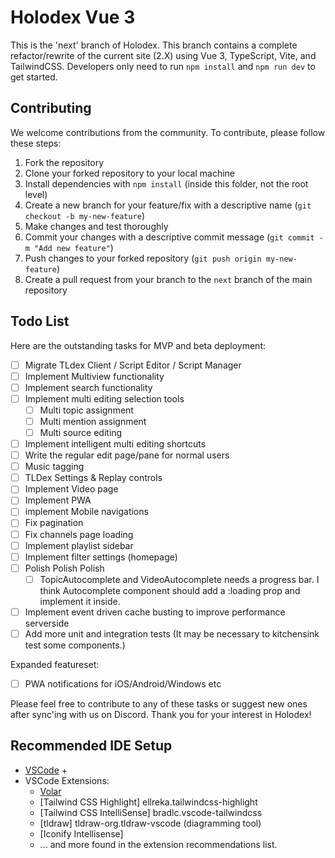 # Holodex Vue 3

This is the 'next' branch of Holodex. This branch contains a complete refactor/rewrite of the current site (2.X) using Vue 3, TypeScript, Vite, and TailwindCSS. Developers only need to run `npm install` and `npm run dev` to get started.

## Contributing

We welcome contributions from the community. To contribute, please follow these steps:

1. Fork the repository
2. Clone your forked repository to your local machine
3. Install dependencies with `npm install` (inside this folder, not the root level)
4. Create a new branch for your feature/fix with a descriptive name (`git checkout -b my-new-feature`)
5. Make changes and test thoroughly
6. Commit your changes with a descriptive commit message (`git commit -m "Add new feature"`)
7. Push changes to your forked repository (`git push origin my-new-feature`)
8. Create a pull request from your branch to the `next` branch of the main repository

## Todo List

Here are the outstanding tasks for MVP and beta deployment:

- [ ] Migrate TLdex Client / Script Editor / Script Manager
- [ ] Implement Multiview functionality
- [ ] Implement search functionality
- [ ] Implement multi editing selection tools
    - [ ] Multi topic assignment
    - [ ] Multi mention assignment
    - [ ] Multi source editing
- [ ] Implement intelligent multi editing shortcuts
- [ ] Write the regular edit page/pane for normal users
- [ ] Music tagging
- [ ] TLDex Settings & Replay controls
- [ ] Implement Video page
- [ ] Implement PWA
- [ ] implement Mobile navigations
- [ ] Fix pagination
- [ ] Fix channels page loading
- [ ] Implement playlist sidebar
- [ ] Implement filter settings (homepage)
- [ ] Polish Polish Polish
    - [ ] TopicAutocomplete and VideoAutocomplete needs a progress bar. I think Autocomplete component should add a :loading prop and implement it inside.
- [ ] Implement event driven cache busting to improve performance serverside
- [ ] Add more unit and integration tests (It may be necessary to kitchensink test some components.)

Expanded featureset:
- [ ] PWA notifications for iOS/Android/Windows etc


Please feel free to contribute to any of these tasks or suggest new ones after sync'ing with us on Discord. Thank you for your interest in Holodex! 

## Recommended IDE Setup

- [VSCode](https://code.visualstudio.com/) + 
- VSCode Extensions:
    - [Volar](https://marketplace.visualstudio.com/items?itemName=johnsoncodehk.volar)
    - [Tailwind CSS Highlight] ellreka.tailwindcss-highlight
    - [Tailwind CSS IntelliSense] bradlc.vscode-tailwindcss
    - [tldraw] tldraw-org.tldraw-vscode (diagramming tool)
    - [Iconify Intellisense] 
    - ... and more found in the extension recommendations list.
